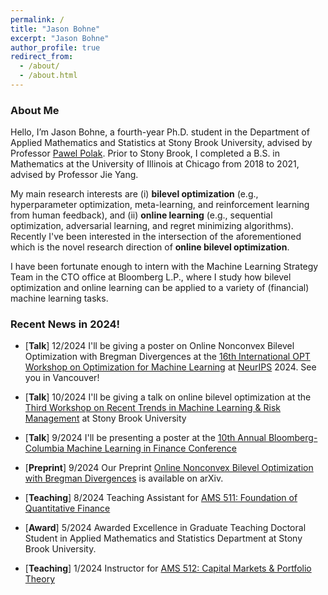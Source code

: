 ```yaml
---
permalink: /
title: "Jason Bohne"
excerpt: "Jason Bohne"
author_profile: true
redirect_from: 
  - /about/
  - /about.html
---
```



### About Me
Hello, I’m Jason Bohne, a fourth-year Ph.D. student in the Department of Applied Mathematics and Statistics at Stony Brook University, advised by Professor [Pawel Polak](https://sites.google.com/view/pawelpolak). Prior to Stony Brook, I completed a B.S. in Mathematics at the University of Illinois at Chicago from 2018 to 2021, advised by Professor Jie Yang.

My main research interests are (i) **bilevel optimization** (e.g., hyperparameter optimization, meta-learning, and reinforcement learning from human feedback), and  (ii) **online learning** (e.g., sequential optimization, adversarial learning, and regret minimizing algorithms). Recently I've been interested in the intersection of the aforementioned which is the novel research direction of **online bilevel optimization**.  

I have been fortunate enough to intern with the Machine Learning Strategy Team in the CTO office at Bloomberg L.P., where  I  study how bilevel optimization and online learning can be applied to a variety of (financial) machine learning tasks. 


### Recent News in 2024!

- \[**Talk**\] 12/2024 I'll be giving a poster on Online Nonconvex Bilevel Optimization with Bregman Divergences at the [16th International OPT Workshop on Optimization for Machine Learning](https://opt-ml.org/) at [NeurIPS](https://neurips.cc/) 2024. See you in Vancouver!

- \[**Talk**\] 10/2024 I'll be giving a talk on online bilevel optimization at the [Third Workshop on Recent Trends in Machine Learning & Risk Management](https://uryasev.ams.stonybrook.edu/index.php/workshop-2024/) at Stony Brook University

- \[**Talk**\] 9/2024 I'll be presenting a poster at the [10th Annual Bloomberg-Columbia Machine Learning in Finance Conference](https://cfe.columbia.edu/events/10th-annual-bloomberg-columbia-machine-learning-finance-conference-2024)

- \[**Preprint**\] 9/2024 Our Preprint [Online Nonconvex Bilevel Optimization with Bregman Divergences](https://arxiv.org/pdf/2409.10470v1) is available on arXiv. 

- \[**Teaching**\] 8/2024 Teaching Assistant for [AMS 511: Foundation of Quantitative Finance](https://www.stonybrook.edu/commcms/ams/graduate/_courses/ams511.php)

- \[**Award**\] 5/2024 Awarded Excellence in Graduate Teaching Doctoral Student in Applied Mathematics and Statistics Department at Stony Brook University.

- \[**Teaching**\] 1/2024 Instructor for [AMS 512: Capital Markets & Portfolio Theory](https://www.stonybrook.edu/commcms/ams/graduate/_courses/ams512)
